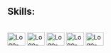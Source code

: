  <h2 align="left">Skills:</h2>
  <div style="display: inline_block"><br> 
    <img align="center" alt="Logo-Java" height="30" width="40"  
            <img src="https://cdn.jsdelivr.net/gh/devicons/devicon@latest/icons/java/java-original.svg" />
    <img align="center" alt="Logo-spring" height="30" width="40" 
            <img src="https://cdn.jsdelivr.net/gh/devicons/devicon@latest/icons/spring/spring-original.svg" />
    <img align="center" alt="Logo-python" height="30" width="40" src="https://cdn.jsdelivr.net/gh/devicons/devicon@latest/icons/python/python-original.svg" />
    <img align="center" alt="Logo-angularjs" height="30" width="40" src="https://cdn.jsdelivr.net/gh/devicons/devicon/icons/angularjs/angularjs-original.svg" />
    <img align="center" alt="Logo-JS" height="30" width="40" src="https://cdn.jsdelivr.net/gh/devicons/devicon/icons/javascript/javascript-original.svg" /> 
          
  </div> 
<!-- <div align='center'>

<div align="center">  
  
  <img width="49%" height="195px" src="https://github-readme-stats.vercel.app/api?username=heliovictor9&show_icons=true&count_private=true&title_color=80F7D4&icon_color=9d00ff&text_color=c9d1d9&bg_color=0d1117&border_color=fff0" /> 
  
  <img width="41%" height="195px" src="https://github-readme-stats.vercel.app/api/top-langs/?username=heliovictor98&layout=compact&title_color=80F7D4&text_color=fff&bg_color=0d1117&border_color=fff0" />

  [![Ashutosh's github activity graph](https://github.com/heliovictor98)](https://github.com/ashutosh00710/github-readme-activity-graph)
  
</div>

</div> -->
<!--
**heliovictor98/heliovictor98** is a ✨ _special_ ✨ repository because its `README.md` (this file) appears on your GitHub profile.

Here are some ideas to get you started:

- 🔭 I’m currently working on ...
- 🌱 I’m currently learning ...
- 👯 I’m looking to collaborate on ...
- 🤔 I’m looking for help with ...
- 💬 Ask me about ...
- 📫 How to reach me: ...
- 😄 Pronouns: ...
- ⚡ Fun fact: ...
-->
